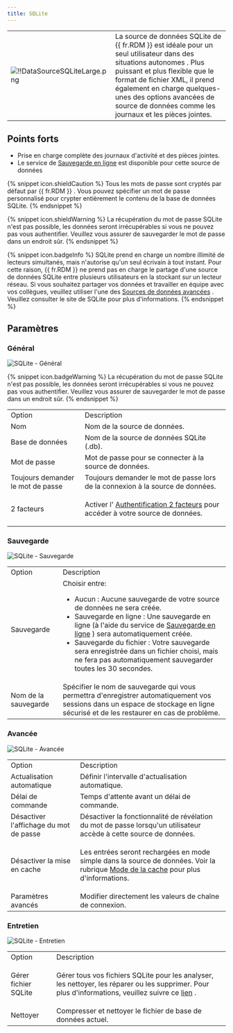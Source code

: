 ```yaml
---
title: SQLite
---
```

<table>
	<tr>
		<td>

![!!DataSourceSQLiteLarge.png](/img/common/DataSourceSQLiteLarge.png) 
		</td>
		<td>
La source de données SQLite de {{ fr.RDM }} est idéale pour un seul utilisateur dans des situations autonomes . Plus puissant et plus flexible que le format de fichier XML, il prend également en charge quelques-unes des options avancées de source de données comme les journaux et les pièces jointes. 
		</td>
	</tr>
</table>

## Points forts 

* Prise en charge complète des journaux d'activité et des pièces jointes. 
* Le service de [Sauvegarde en ligne](/fr/cloud/rdm-online-services/online-backup/) est disponible pour cette source de données 

{% snippet icon.shieldCaution %} 
Tous les mots de passe sont cryptés par défaut par {{ fr.RDM }} . Vous pouvez spécifier un mot de passe personnalisé pour crypter entièrement le contenu de la base de données SQLite. 
{% endsnippet %}
 
{% snippet icon.shieldWarning %} 
La récupération du mot de passe SQLite n'est pas possible, les données seront irrécupérables si vous ne pouvez pas vous authentifier. Veuillez vous assurer de sauvegarder le mot de passe dans un endroit sûr. 
{% endsnippet %}
 
{% snippet icon.badgeInfo %} 
SQLite prend en charge un nombre illimité de lecteurs simultanés, mais n'autorise qu'un seul écrivain à tout instant. Pour cette raison, {{ fr.RDM }} ne prend pas en charge le partage d'une source de données SQLite entre plusieurs utilisateurs en la stockant sur un lecteur réseau. Si vous souhaitez partager vos données et travailler en équipe avec vos collègues, veuillez utiliser l'une des [Sources de données avancées](/rdm/mac/data-sources/data-sources-types/advanced-data-sources/) . Veuillez consulter le site de SQLite pour plus d'informations. 
{% endsnippet %}
 
## Paramètres 

### Général 

![SQLite - Général](/img/fr/rdm/mac/clip0335.png) 

{% snippet icon.badgeWarning %} 
La récupération du mot de passe SQLite n'est pas possible, les données seront irrécupérables si vous ne pouvez pas vous authentifier. Veuillez vous assurer de sauvegarder le mot de passe dans un endroit sûr. 
{% endsnippet %}
 
<table>
	<tr>
		<td>
Option 
		</td>
		<td>
Description 
		</td>
	</tr>
	<tr>
		<td>
Nom 
		</td>
		<td>
Nom de la source de données. 
		</td>
	</tr>
	<tr>
		<td>
Base de données 
		</td>
		<td>
Nom de la source de données SQLite (.db). 
		</td>
	</tr>
	<tr>
		<td>
Mot de passe 
		</td>
		<td>
Mot de passe pour se connecter à la source de données. 
		</td>
	</tr>
	<tr>
		<td>
Toujours demander le mot de passe 
		</td>
		<td>
Toujours demander le mot de passe lors de la connexion à la source de données. 
		</td>
	</tr>
	<tr>
		<td>
2 facteurs 
		</td>
		<td>

Activer l' [Authentification 2 facteurs](/fr/rdm/mac/data-sources/multi-factor-authentication/) pour accéder à votre source de données. 
		</td>
	</tr>
</table>

### Sauvegarde 

![SQLite - Sauvegarde](/img/fr/rdm/mac/clip0336.png) 

<table>
	<tr>
		<td>
Option 
		</td>
		<td>
Description 
		</td>
	</tr>
	<tr>
		<td>
Sauvegarde 
		</td>
		<td>
Choisir entre:  

* Aucun : Aucune sauvegarde de votre source de données ne sera créée. 
* Sauvegarde en ligne : Une sauvegarde en ligne (à l'aide du service de [Sauvegarde en ligne](/fr/cloud/rdm-online-services/online-backup/) ) sera automatiquement créée. 
* Sauvegarde du fichier : Votre sauvegarde sera enregistrée dans un fichier choisi, mais ne fera pas automatiquement sauvegarder toutes les 30 secondes. 
		</td>
	</tr>
	<tr>
		<td>
Nom de la sauvegarde 
		</td>
		<td>
Spécifier le nom de sauvegarde qui vous permettra d'enregistrer automatiquement vos sessions dans un espace de stockage en ligne sécurisé et de les restaurer en cas de problème. 
		</td>
	</tr>
</table>

### Avancée 

![SQLite - Avancée](/img/fr/rdm/mac/clip0337.png) 

<table>
	<tr>
		<td>
Option 
		</td>
		<td>
Description 
		</td>
	</tr>
	<tr>
		<td>
Actualisation automatique 
		</td>
		<td>
Définir l'intervalle d'actualisation automatique. 
		</td>
	</tr>
	<tr>
		<td>
Délai de commande 
		</td>
		<td>
Temps d'attente avant un délai de commande. 
		</td>
	</tr>
	<tr>
		<td>
Désactiver l'affichage du mot de passe 
		</td>
		<td>
Désactiver la fonctionnalité de révélation du mot de passe lorsqu'un utilisateur accède à cette source de données. 
		</td>
	</tr>
	<tr>
		<td>
Désactiver la mise en cache 
		</td>
		<td>

Les entrées seront rechargées en mode simple dans la source de données. Voir la rubrique [Mode de la cache](/fr/rdm/mac/data-sources/caching/) pour plus d'informations. 
		</td>
	</tr>
	<tr>
		<td>
Paramètres avancés 
		</td>
		<td>
Modifier directement les valeurs de chaîne de connexion. 
		</td>
	</tr>
</table>

### Entretien 

![SQLite - Entretien](/img/fr/rdm/mac/clip0337.png) 

<table>
	<tr>
		<td>
Option 
		</td>
		<td>
Description 
		</td>
	</tr>
	<tr>
		<td>
Gérer fichier SQLite 
		</td>
		<td>

Gérer tous vos fichiers SQLite pour les analyser, les nettoyer, les réparer ou les supprimer. Pour plus d'informations, veuillez suivre ce [lien](/fr/rdm/mac/data-sources/manage-cache/) . 
		</td>
	</tr>
	<tr>
		<td>
Nettoyer 
		</td>
		<td>
Compresser et nettoyer le fichier de base de données actuel. 
		</td>
	</tr>
</table>


